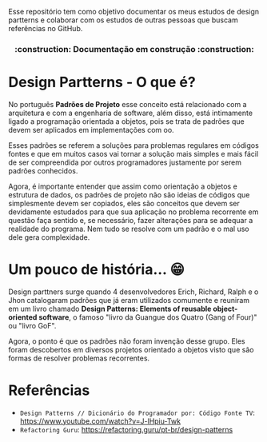 Esse repositório tem como objetivo documentar os meus estudos de design partterns e colaborar com os estudos de outras pessoas que buscam referências no GitHub.

<h3 Align = "center"> 
    :construction:  Documentação em construção  :construction:
</h3>

# Design Partterns - O que é?
No português **Padrões de Projeto** esse conceito está relacionado com a arquitetura e com a engenharia de software, além disso, está intimamente ligado a programação orientada a objetos, pois se trata de padrões que devem ser aplicados em implementações com oo.

Esses padrões se referem a soluções para problemas regulares em códigos fontes e que em muitos casos vai tornar a solução mais simples e mais fácil de ser compreendida por outros programadores justamente por serem padrões conhecidos.

Agora, é importante entender que assim como orientação a objetos e estrutura de dados, os padrões de projeto não são ideias de códigos que simplesmente devem ser copiados, eles são conceitos que devem ser devidamente estudados para que sua aplicação no problema recorrente em questão faça sentido e, se necessário, fazer alterações para se adequar a realidade do programa. Nem tudo se resolve com um padrão e o mal uso dele gera complexidade.

# Um pouco de história... :grin:
Design parttners surge quando 4 desenvolvedores Erich, Richard, Ralph e o Jhon catalogaram padrões que já eram utilizados comumente e reuniram em um livro chamado **Design Patterns: Elements of reusable object-oriented software**, o famoso "livro da Guangue dos Quatro (Gang of Four)" ou "livro GoF".

Agora, o ponto é que os padrões não foram invenção desse grupo. Eles foram descobertos em diversos projetos orientado a objetos visto que são formas de resolver problemas recorrentes.

# Referências
- `Design Patterns // Dicionário do Programador por: Código Fonte TV`: https://www.youtube.com/watch?v=J-lHpiu-Twk
- `Refactoring Guru`: https://refactoring.guru/pt-br/design-patterns